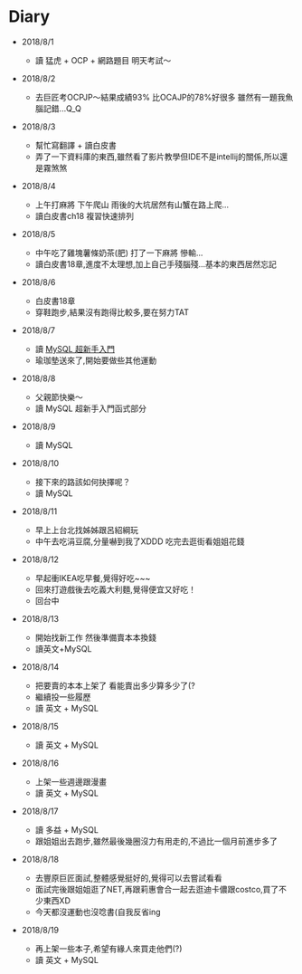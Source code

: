 # Diary

* 2018/8/1
  * 讀 猛虎 + OCP + 網路題目 明天考試～

* 2018/8/2
  * 去巨匠考OCPJP～結果成績93% 比OCAJP的78%好很多 雖然有一題我魚腦記錯...Q_Q

* 2018/8/3
  * 幫忙寫翻譯 + 讀白皮書
  * 弄了一下資料庫的東西,雖然看了影片教學但IDE不是intellij的關係,所以還是霧煞煞

* 2018/8/4
  * 上午打麻將 下午爬山 雨後的大坑居然有山蟹在路上爬...
  * 讀白皮書ch18 複習快速排列

* 2018/8/5
  * 中午吃了雞塊薯條奶茶(肥) 打了一下麻將 慘輸...
  * 讀白皮書18章,進度不太理想,加上自己手殘腦殘...基本的東西居然忘記

* 2018/8/6
  * 白皮書18章
  * 穿鞋跑步,結果沒有跑得比較多,要在努力TAT

* 2018/8/7
  * 讀 [MySQL 超新手入門](http://www.codedata.com.tw/database/mysql-tutorial-getting-started)
  * 瑜珈墊送來了,開始要做些其他運動

* 2018/8/8
  * 父親節快樂～
  * 讀 MySQL 超新手入門函式部分

* 2018/8/9
  * 讀 MySQL

* 2018/8/10
  * 接下來的路該如何抉擇呢？
  * 讀 MySQL

* 2018/8/11
  * 早上上台北找姊姊跟呂紹綱玩
  * 中午去吃涓豆腐,分量嚇到我了XDDD 吃完去逛街看姐姐花錢

* 2018/8/12
  * 早起衝IKEA吃早餐,覺得好吃~~~
  * 回來打遊戲後去吃義大利麵,覺得便宜又好吃！
  * 回台中

* 2018/8/13
  * 開始找新工作 然後準備賣本本換錢
  * 讀英文+MySQL

* 2018/8/14
  * 把要賣的本本上架了 看能賣出多少算多少了(?
  * 繼續投一些履歷
  * 讀 英文 + MySQL

* 2018/8/15
  * 讀 英文 + MySQL

* 2018/8/16
  * 上架一些週邊跟漫畫
  * 讀 英文 + MySQL

* 2018/8/17
  * 讀 多益 + MySQL
  * 跟姐姐出去跑步,雖然最後幾圈沒力有用走的,不過比一個月前進步多了

* 2018/8/18
  * 去豐原巨匠面試,整體感覺挺好的,覺得可以去嘗試看看
  * 面試完後跟姐姐逛了NET,再跟莉惠會合一起去逛迪卡儂跟costco,買了不少東西XD
  * 今天都沒運動也沒唸書(自我反省ing

* 2018/8/19
  * 再上架一些本子,希望有緣人來買走他們(?)
  * 讀 英文 + MySQL